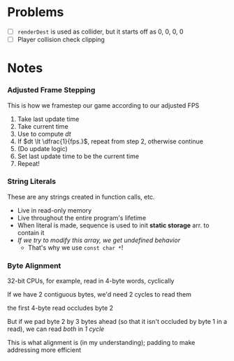 # Problems

- [ ] `renderDest` is used as collider, but it starts off as 0, 0, 0, 0
- [ ] Player collision check clipping

# Notes

### Adjusted Frame Stepping
This is how we framestep our game according to our adjusted FPS

1. Take last update time
2. Take current time
3. Use to compute $dt$ 
4. If $dt \lt \dfrac{1}{fps.}$, repeat from step 2, otherwise continue
5. (Do update logic) 
5. Set last update time to be the current time
6. Repeat!

### String Literals
These are any strings created in function calls, etc.

- Live in read-only memory
- Live throughout the entire program's lifetime
- When literal is made, sequence is used to init **static storage** arr. to contain it
- *If we try to modify this array, we get undefined behavior*
    - That's why we use `const char *`!

### Byte Alignment
32-bit CPUs, for example, read in 4-byte words, cyclically

If we have 2 contiguous bytes, we'd need 2 cycles to read them

the first 4-byte read occludes byte 2 

But if we pad byte 2 by 3 bytes ahead (so that it isn't occluded by byte 1 in a read), we can read *both* in *1 cycle*

This is what alignment is (in my understanding); padding to make addressing more efficient
